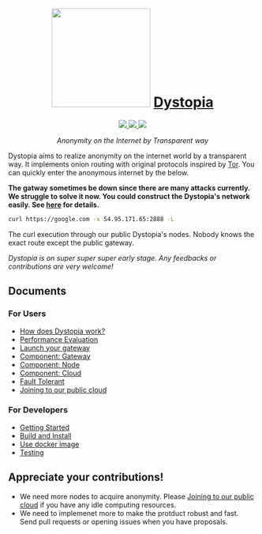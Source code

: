 <h1 align="center">
  <img src="https://user-images.githubusercontent.com/3483230/56796643-f002da00-684d-11e9-824f-41d0420c8d49.png" width="200px"/> <a href="https://dytp.org/">Dystopia</a>
</h1>

<p align="center">
  <a href="https://circleci.com/gh/tbrand/dystopia/tree/master" target="_blank">
    <img src="https://circleci.com/gh/tbrand/dystopia/tree/master.svg?style=svg" />
  </a>

  <a href="https://hub.docker.com/r/tbrand/dystopia" target="_blank">
    <img src="https://img.shields.io/docker/cloud/build/tbrand/dystopia.svg"/>
  </a>

  <a href="https://github.com/tbrand/dystopia/blob/master/LICENSE" target="_blank">
    <img src="https://img.shields.io/github/license/tbrand/dystopia.svg"/>
  </a>
</p>

<p align="center">
  <i>Anonymity on the Internet by Transparent way</i>
</p>

Dystopia aims to realize anonymity on the internet world by a transparent way.
It implements onion routing with original protocols inspired by [Tor](https://www.torproject.org/).
You can quickly enter the anonymous internet by the below.

**The gatway sometimes be down since there are many attacks currently. We struggle to solve it now. You could construct the Dystopia's network easily. See [here](https://github.com/tbrand/dystopia/wiki/Getting-Started) for details.**

```bash
curl https://google.com -x 54.95.171.65:2888 -L
```

The curl execution through our public Dystopia's nodes. Nobody knows the exact route except the public gateway.

<i>Dystopia is on super super super early stage. Any feedbacks or contributions are very welcome!</i>

## Documents

### For Users
- [How does Dystopia work?](https://github.com/tbrand/dystopia/wiki/How-does-Dystopia-work%3F)
- [Performance Evaluation](https://github.com/tbrand/dystopia/wiki/Performance-Evaluation)
- [Launch your gateway](https://github.com/tbrand/dystopia/wiki/Launch-your-gateway)
- [Component: Gateway](https://github.com/tbrand/dystopia/wiki/Component:-Gateway)
- [Component: Node](https://github.com/tbrand/dystopia/wiki/Component:-Node)
- [Component: Cloud](https://github.com/tbrand/dystopia/wiki/Component:-Cloud)
- [Fault Tolerant](https://github.com/tbrand/dystopia/wiki/Fault-Tolerant)
- [Joining to our public cloud](https://github.com/tbrand/dystopia/wiki/Joining-to-our-public-cloud)

### For Developers
- [Getting Started](https://github.com/tbrand/dystopia/wiki/Getting-Started)
- [Build and Install](https://github.com/tbrand/dystopia/wiki/Build-and-Install)
- [Use docker image](https://github.com/tbrand/dystopia/wiki/Use-docker-image)
- [Testing](https://github.com/tbrand/dystopia/wiki/Testing)

## Appreciate your contributions!
- We need more nodes to acquire anonymity. Please [Joining to our public cloud](https://github.com/tbrand/dystopia/wiki/Joining-to-our-public-cloud) if you have any idle computing resources.
- We need to implemenet more to make the protduct robust and fast. Send pull requests or opening issues when you have proposals.
